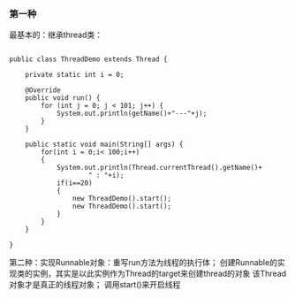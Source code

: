 

### 第一种

最基本的：继承thread类：

```

public class ThreadDemo extends Thread {

    private static int i = 0;

    @Override
    public void run() {
        for (int j = 0; j < 101; j++) {
            System.out.println(getName()+"---"+j);
        }
    }

    public static void main(String[] args) {
        for(int i = 0;i< 100;i++)
        {
            System.out.println(Thread.currentThread().getName()+
                    " : "+i);
            if(i==20)
            {
                new ThreadDemo().start();
                new ThreadDemo().start();
            }
        }
    }

}

```


第二种：实现Runnable对象：重写run方法为线程的执行体；
创建Runnable的实现类的实例，其实是以此实例作为Thread的target来创建thread的对象
该Thread对象才是真正的线程对象；
调用start()来开启线程


